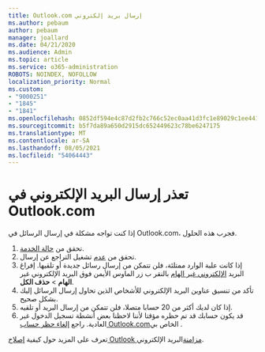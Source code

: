 ```yaml
---
title: Outlook.com إرسال بريد إلكتروني
ms.author: pebaum
author: pebaum
manager: joallard
ms.date: 04/21/2020
ms.audience: Admin
ms.topic: article
ms.service: o365-administration
ROBOTS: NOINDEX, NOFOLLOW
localization_priority: Normal
ms.custom:
- "9000251"
- "1845"
- "1841"
ms.openlocfilehash: 0852df594e4c87d2fb2c766c52ec0aa41d3fc1e89029c1ee4417cfffebbe7352
ms.sourcegitcommit: b5f7da89a650d2915dc652449623c78be6247175
ms.translationtype: MT
ms.contentlocale: ar-SA
ms.lasthandoff: 08/05/2021
ms.locfileid: "54064443"
---
```

# <a name="unable-to-send-email-in-outlookcom"></a>تعذر إرسال البريد الإلكتروني في Outlook.com

إذا كنت تواجه مشكلة في إرسال الرسائل في Outlook.com، فجرب هذه الحلول.

1. تحقق من [حالة الخدمة](https://go.microsoft.com/fwlink/p/?linkid=837482). 
2. تحقق من [عدم](https://outlook.live.com/mail/options/mail/messageContent/undoSend) تشغيل التراجع عن إرسال.
3. إذا كانت علبة الوارد ممتلئة، فلن تتمكن من إرسال رسائل جديدة أو تلقيها. إفراغ البريد [الإلكتروني غير الهام](https://outlook.live.com/mail/junkemail) بالنقر ب زر الماوس الأيمن فوق البريد الإلكتروني غير **الهام**  >  **حذف الكل**.
4. تأكد من تنسيق عناوين البريد الإلكتروني للأشخاص الذين تحاول إرسال الرسائل إليك بشكل صحيح.
5. إذا كان لديك أكثر من 20 حسابا متصلا، فلن تتمكن من إرسال البريد أو تلقيه.
6. قد يكون حسابك قد تم حظره مؤقتا لأننا لاحظنا بعض أنشطة تسجيل الدخول غير العادية. راجع [إلغاء حظر حساب Outlook.com](https://support.office.com/article/f4ad2701-d166-4d8b-8a6a-9af2a1f8a4c4)الخاص بي .

تعرف على المزيد حول كيفية [إصلاح Outlook مزامنة](https://support.office.com/article/d39e3341-8d79-4bf1-b3c7-ded602233642)البريد الإلكتروني.